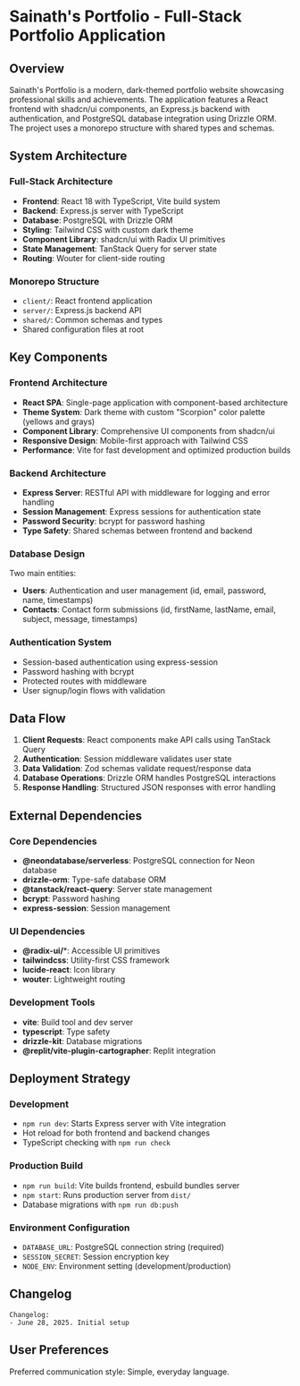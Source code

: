 # Sainath's Portfolio - Full-Stack Portfolio Application

## Overview

Sainath's Portfolio is a modern, dark-themed portfolio website showcasing professional skills and achievements. The application features a React frontend with shadcn/ui components, an Express.js backend with authentication, and PostgreSQL database integration using Drizzle ORM. The project uses a monorepo structure with shared types and schemas.

## System Architecture

### Full-Stack Architecture
- **Frontend**: React 18 with TypeScript, Vite build system
- **Backend**: Express.js server with TypeScript
- **Database**: PostgreSQL with Drizzle ORM
- **Styling**: Tailwind CSS with custom dark theme
- **Component Library**: shadcn/ui with Radix UI primitives
- **State Management**: TanStack Query for server state
- **Routing**: Wouter for client-side routing

### Monorepo Structure
- `client/`: React frontend application
- `server/`: Express.js backend API
- `shared/`: Common schemas and types
- Shared configuration files at root

## Key Components

### Frontend Architecture
- **React SPA**: Single-page application with component-based architecture
- **Theme System**: Dark theme with custom "Scorpion" color palette (yellows and grays)
- **Component Library**: Comprehensive UI components from shadcn/ui
- **Responsive Design**: Mobile-first approach with Tailwind CSS
- **Performance**: Vite for fast development and optimized production builds

### Backend Architecture
- **Express Server**: RESTful API with middleware for logging and error handling
- **Session Management**: Express sessions for authentication state
- **Password Security**: bcrypt for password hashing
- **Type Safety**: Shared schemas between frontend and backend

### Database Design
Two main entities:
- **Users**: Authentication and user management (id, email, password, name, timestamps)
- **Contacts**: Contact form submissions (id, firstName, lastName, email, subject, message, timestamps)

### Authentication System
- Session-based authentication using express-session
- Password hashing with bcrypt
- Protected routes with middleware
- User signup/login flows with validation

## Data Flow

1. **Client Requests**: React components make API calls using TanStack Query
2. **Authentication**: Session middleware validates user state
3. **Data Validation**: Zod schemas validate request/response data
4. **Database Operations**: Drizzle ORM handles PostgreSQL interactions
5. **Response Handling**: Structured JSON responses with error handling

## External Dependencies

### Core Dependencies
- **@neondatabase/serverless**: PostgreSQL connection for Neon database
- **drizzle-orm**: Type-safe database ORM
- **@tanstack/react-query**: Server state management
- **bcrypt**: Password hashing
- **express-session**: Session management

### UI Dependencies
- **@radix-ui/***: Accessible UI primitives
- **tailwindcss**: Utility-first CSS framework
- **lucide-react**: Icon library
- **wouter**: Lightweight routing

### Development Tools
- **vite**: Build tool and dev server
- **typescript**: Type safety
- **drizzle-kit**: Database migrations
- **@replit/vite-plugin-cartographer**: Replit integration

## Deployment Strategy

### Development
- `npm run dev`: Starts Express server with Vite integration
- Hot reload for both frontend and backend changes
- TypeScript checking with `npm run check`

### Production Build
- `npm run build`: Vite builds frontend, esbuild bundles server
- `npm start`: Runs production server from `dist/`
- Database migrations with `npm run db:push`

### Environment Configuration
- `DATABASE_URL`: PostgreSQL connection string (required)
- `SESSION_SECRET`: Session encryption key
- `NODE_ENV`: Environment setting (development/production)

## Changelog
```
Changelog:
- June 28, 2025. Initial setup
```

## User Preferences

Preferred communication style: Simple, everyday language.